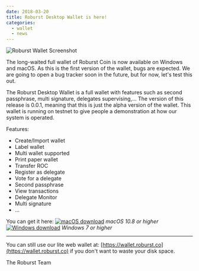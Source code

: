 ```yaml
---
date: 2018-03-20
title: Roburst Desktop Wallet is here!
categories:
  - wallet
  - news
---
```


![Roburst Wallet Screenshot](https://i.imgur.com/fF0iN9f.png)

The long-waited full wallet of Roburst Coin is now available on Windows and macOS. As this is the first version of the wallet, bugs are expected. We are going to open a bug tracker soon in the future, but for now, let's test this out.

The Roburst Desktop Wallet is a full wallet with features such as second passphrase, multi signature, delegates supervising,... The version of this release is 0.0.1, meaning that this is just the alpha version of the wallet. This wallet is running on testnet to give people a demonstration at how our system is operated.

Features:
- Create/Import wallet
- Label wallet
- Multi wallet supported
- Print paper wallet
- Transfer ROC
- Register as delegate
- Vote for a delegate
- Second passphrase
- View transactions
- Delegate Monitor
- Multi signature
- ...




You can get it here:
[![macOS download](https://i.imgur.com/ewhQqNa.png)](https://github.com/roburstnetwork/download/raw/master/Roburst_Wallet-darwin-x64.zip)
*macOS 10.8 or higher*
[![Windows download](https://i.imgur.com/PNbUhfl.jpg)](https://github.com/roburstnetwork/download/raw/master/Roburst_Wallet-windows-32bit.exe)
*Windows 7 or higher*


----------
You can still use our lite web wallet at: [https://wallet.roburst.co](https://wallet.roburst.co) if you don't want to waste your disk space.

The Roburst Team
